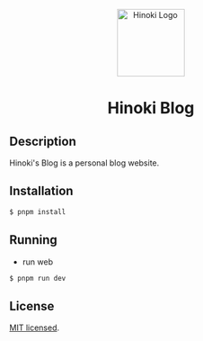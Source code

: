 <p align="center">
  <img src="https://hinoki-su-github-io.vercel.app/static/Hinoki_logo.png" width="120" alt="Hinoki Logo" />
</p>

<h1 align="center">
 Hinoki Blog
</h1>

<!-- <p align="center">
  <a href="https://v3.vuejs.org/" target="blank"><img src="https://v3.cn.vuejs.org/logo.png" width="70" alt="Nest Logo" valign="middle"/>
  </a> &nbsp;&nbsp;
  <a href="https://www.mongodb.com/" target="blank"><img src="https://pinia.vuejs.org/logo.svg"  width="60" alt="mongo Logo" valign="middle" /></a>
  <a href="https://vue.miaya.art/zh-cn" target="blank"><img src="https://user-images.githubusercontent.com/52351095/118687359-7e809480-b837-11eb-8083-b0504ec79652.png"  width="60" alt="mongo Logo" valign="middle" /></a>
</p>

<h3 align="center">Vue.js&nbsp;&nbsp;&nbsp;&nbsp;&nbsp;&nbsp;Pinia</h3> -->

## Description

Hinoki's Blog is a personal blog website.

## Installation

```bash
$ pnpm install
```

## Running

- run web

```bash
$ pnpm run dev
```

## License

[MIT licensed](LICENSE).
